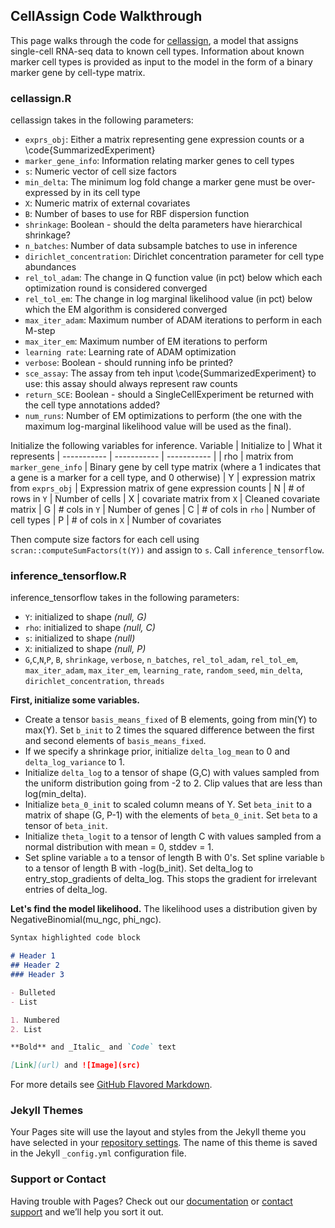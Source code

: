 ## CellAssign Code Walkthrough

This page walks through the code for [cellassign](https://github.com/Irrationone/cellassign/), a model that assigns single-cell RNA-seq data to known cell types. Information about known marker cell types is provided as input to the model in the form of a binary marker gene by cell-type matrix. 

### cellassign.R

cellassign takes in the following parameters:
- `exprs_obj`: Either a matrix representing gene expression counts or a \code{SummarizedExperiment}
- `marker_gene_info`: Information relating marker genes to cell types
- `s`: Numeric vector of cell size factors
- `min_delta`: The minimum log fold change a marker gene must be over-expressed by in its cell type
- `X`: Numeric matrix of external covariates
- `B`: Number of bases to use for RBF dispersion function
- `shrinkage`: Boolean - should the delta parameters have hierarchical shrinkage?
- `n_batches`: Number of data subsample batches to use in inference
- `dirichlet_concentration`: Dirichlet concentration parameter for cell type abundances
- `rel_tol_adam`: The change in Q function value (in pct) below which each optimization round is considered converged
- `rel_tol_em`: The change in log marginal likelihood value (in pct) below which the EM algorithm is considered converged
- `max_iter_adam`: Maximum number of ADAM iterations to perform in each M-step
- `max_iter_em`: Maximum number of EM iterations to perform
- `learning rate`: Learning rate of ADAM optimization
- `verbose`: Boolean - should running info be printed?
- `sce_assay`: The assay from teh input \code{SummarizedExperiment} to use: this assay should always represent raw counts
- `return_SCE`: Boolean - should a SingleCellExperiment be returned with the cell type annotations added?
- `num_runs`: Number of EM optimizations to perform (the one with the maximum log-marginal likelihood value will be used as the final).

Initialize the following variables for inference.
Variable      | Initialize to | What it represents
| ----------- | ----------- | ----------- |
| rho | matrix from `marker_gene_info` | Binary gene by cell type matrix (where a 1 indicates that a gene is a marker for a cell type, and 0 otherwise)
| Y | expression matrix from `exprs_obj` | Expression matrix of gene expression counts
| N      | # of rows in `Y`       | Number of cells
| X   | covariate matrix from `X`       | Cleaned covariate matrix
| G   | # cols in `Y`        | Number of genes
| C   | # of cols in `rho`        | Number of cell types
| P   | # of cols in `X`        | Number of covariates

Then compute size factors for each cell using `scran::computeSumFactors(t(Y))` and assign to `s`. Call `inference_tensorflow`.

### inference_tensorflow.R

inference_tensorflow takes in the following parameters:
- `Y`: initialized to shape *(null, G)*
- `rho`: initialized to shape *(null, C)*
- `s`: initialized to shape *(null)*
- `X`: initialized to shape *(null, P)*
- `G`,`C`,`N`,`P`, `B`, `shrinkage`, `verbose`, `n_batches`, `rel_tol_adam`, `rel_tol_em`, `max_iter_adam`, `max_iter_em`, `learning_rate`, `random_seed`, `min_delta`, `dirichlet_concentration`, `threads`

**First, initialize some variables.**
- Create a tensor `basis_means_fixed` of B elements, going from min(Y) to max(Y). Set `b_init` to 2 times the squared difference between the first and second elements of `basis_means_fixed`.
- If we specify a shrinkage prior, initialize `delta_log_mean` to 0 and `delta_log_variance` to 1.
 - Initialize `delta_log` to a tensor of shape (G,C) with values sampled from the uniform distribution going from -2 to 2. Clip values that are less than log(min_delta).
 - Initialize `beta_0_init` to scaled column means of Y. Set `beta_init` to a matrix of shape (G, P-1) with the elements of `beta_0_init`. Set `beta` to a tensor of `beta_init`.
- Initialize `theta_logit` to a tensor of length C with values sampled from a normal distribution with mean = 0, stddev = 1.
- Set spline variable `a` to a tensor of length B with 0's. Set spline variable `b` to a tensor of length B with -log(b_init). Set delta_log to entry_stop_gradients of delta_log. This stops the gradient for irrelevant entries of delta_log.

**Let's find the model likelihood.**
The likelihood uses a distribution given by NegativeBinomial(mu_ngc, phi_ngc).


```markdown
Syntax highlighted code block

# Header 1
## Header 2
### Header 3

- Bulleted
- List

1. Numbered
2. List

**Bold** and _Italic_ and `Code` text

[Link](url) and ![Image](src)
```

For more details see [GitHub Flavored Markdown](https://guides.github.com/features/mastering-markdown/).

### Jekyll Themes

Your Pages site will use the layout and styles from the Jekyll theme you have selected in your [repository settings](https://github.com/wukathy/cellassign/settings). The name of this theme is saved in the Jekyll `_config.yml` configuration file.

### Support or Contact

Having trouble with Pages? Check out our [documentation](https://docs.github.com/categories/github-pages-basics/) or [contact support](https://github.com/contact) and we’ll help you sort it out.

